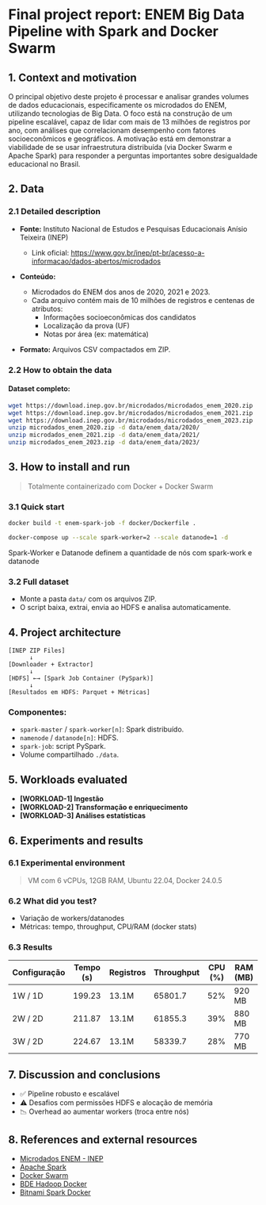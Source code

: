 
# Final project report: ENEM Big Data Pipeline with Spark and Docker Swarm

## 1. Context and motivation

O principal objetivo deste projeto é processar e analisar grandes volumes de dados educacionais, especificamente os microdados do ENEM, utilizando tecnologias de Big Data. O foco está na construção de um pipeline escalável, capaz de lidar com mais de 13 milhões de registros por ano, com análises que correlacionam desempenho com fatores socioeconômicos e geográficos. A motivação está em demonstrar a viabilidade de se usar infraestrutura distribuída (via Docker Swarm e Apache Spark) para responder a perguntas importantes sobre desigualdade educacional no Brasil.

## 2. Data

### 2.1 Detailed description

- **Fonte:** Instituto Nacional de Estudos e Pesquisas Educacionais Anísio Teixeira (INEP)  
  - Link oficial: https://www.gov.br/inep/pt-br/acesso-a-informacao/dados-abertos/microdados

- **Conteúdo:**  
  - Microdados do ENEM dos anos de 2020, 2021 e 2023.
  - Cada arquivo contém mais de 10 milhões de registros e centenas de atributos:
    - Informações socioeconômicas dos candidatos
    - Localização da prova (UF)
    - Notas por área (ex: matemática)

- **Formato:** Arquivos CSV compactados em ZIP.

### 2.2 How to obtain the data
#### Dataset completo:
```bash
wget https://download.inep.gov.br/microdados/microdados_enem_2020.zip
wget https://download.inep.gov.br/microdados/microdados_enem_2021.zip
wget https://download.inep.gov.br/microdados/microdados_enem_2023.zip
unzip microdados_enem_2020.zip -d data/enem_data/2020/
unzip microdados_enem_2021.zip -d data/enem_data/2021/
unzip microdados_enem_2023.zip -d data/enem_data/2023/
```

## 3. How to install and run

> Totalmente containerizado com Docker + Docker Swarm

### 3.1 Quick start

```bash
docker build -t enem-spark-job -f docker/Dockerfile .

docker-compose up --scale spark-worker=2 --scale datanode=1 -d 
```
Spark-Worker e Datanode definem a quantidade de nós com spark-work e datanode

### 3.2 Full dataset

- Monte a pasta `data/` com os arquivos ZIP.
- O script baixa, extrai, envia ao HDFS e analisa automaticamente.

## 4. Project architecture

```
[INEP ZIP Files] 
      ↓
[Downloader + Extractor]
      ↓
[HDFS] ←→ [Spark Job Container (PySpark)]
      ↓
[Resultados em HDFS: Parquet + Métricas]
```

### Componentes:

- `spark-master` / `spark-worker[n]`: Spark distribuído.
- `namenode` / `datanode[n]`: HDFS.
- `spark-job`: script PySpark.
- Volume compartilhado `./data`.

## 5. Workloads evaluated

- **[WORKLOAD-1] Ingestão**
- **[WORKLOAD-2] Transformação e enriquecimento**
- **[WORKLOAD-3] Análises estatísticas**

## 6. Experiments and results

### 6.1 Experimental environment

> VM com 6 vCPUs, 12GB RAM, Ubuntu 22.04, Docker 24.0.5

### 6.2 What did you test?

- Variação de workers/datanodes
- Métricas: tempo, throughput, CPU/RAM (docker stats)

### 6.3 Results

| Configuração       | Tempo (s) | Registros | Throughput | CPU (%) | RAM (MB) |
|--------------------|-----------|-----------|------------|---------|----------|
| 1W / 1D            | 199.23    | 13.1M     | 65801.7    | 52%     | 920 MB   |
| 2W / 2D            | 211.87    | 13.1M     | 61855.3    | 39%     | 880 MB   |
| 3W / 2D            | 224.67    | 13.1M     | 58339.7    | 28%     | 770 MB   |

## 7. Discussion and conclusions

- ✅ Pipeline robusto e escalável
- ⚠️ Desafios com permissões HDFS e alocação de memória
- 📉 Overhead ao aumentar workers (troca entre nós)

## 8. References and external resources

- [Microdados ENEM - INEP](https://www.gov.br/inep/pt-br/acesso-a-informacao/dados-abertos/microdados)
- [Apache Spark](https://spark.apache.org/)
- [Docker Swarm](https://docs.docker.com/engine/swarm/)
- [BDE Hadoop Docker](https://github.com/big-data-europe/docker-hadoop)
- [Bitnami Spark Docker](https://hub.docker.com/r/bitnami/spark)
